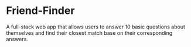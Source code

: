 # Friend-Finder
A full-stack web app that allows users to answer 10 basic questions about themselves and find their closest match base on their corresponding answers.
